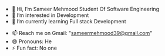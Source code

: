 - 👋 Hi, I’m Sameer Mehmood Student Of Software Engineering
- 👀 I’m interested in Development
- 🌱 I’m currently learning Full stack Development
<!-- 💞️ I’m looking to collaborate on --->
- 📫 Reach me on Gmail: "sameermehmood39@gmail.com"
- 😄 Pronouns: He
- ⚡ Fun fact: No one


